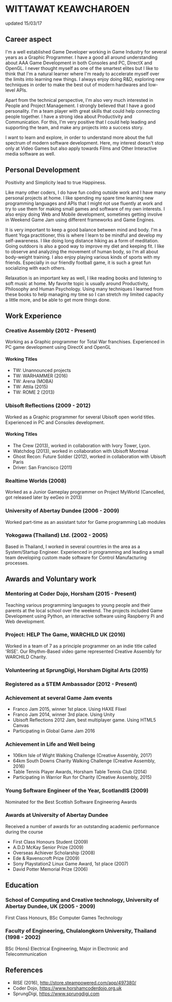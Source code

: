 # WITTAWAT KEAWCHAROEN
updated 15/03/17

## Career aspect
I'm a well established Game Developer working in Game Industry for several years as a Graphic Programmer. I have a good all around understanding about AAA Game Development in both Consoles and PC, DirectX and OpenGL.
I never thought myself as one of the smartest elites but I like to think that I'm a natural learner where I'm ready to accelerate myself over the limits into learning new things. I always enjoy doing R&D, exploring new techniques in order to make the best out of modern hardwares and low-level APIs.

Apart from the technical perspective, I'm also very much interested in People and Project Management. I strongly believed that I have a good personality. I'm a team player with great skills that could help connecting people together. I have a strong idea about Productivity and Communication. For this, I'm very positive that I could help leading and supporting the team, and make any projects into a success story.

I want to learn and explore, in order to understand more about the full spectrum of modern software development. Here, my interest doesn't stop only at Video Games but also apply towards Films and Other Interactive media software as well.

## Personal Development
Positivity and Simplicity lead to true Happiness.

Like many other coders, I do have fun coding outside work and I have many personal projects at home. I like spending my spare time learning new programming languages and APIs that I might not use fluently at work and try to use them for making small games and software of my own interests. I also enjoy doing Web and Mobile development, sometimes getting involve in Weekend Game Jam using different frameworks and Game Engines.

It is very important to keep a good balance between mind and body. I'm a fluent Yoga practitioner, this is where I learn to be mindful and develop my self-awareness. I like doing long distance hiking as a form of meditation. Going outdoors is also a good way to improve my diet and keeping fit. I like to observe and analyzing the movement of human body, so I'm all about body-weight training. I also enjoy playing various kinds of sports with my friends. Especially in our friendly football game, it is such a great fun socializing with each others.

Relaxation is an important key as well, I like reading books and listening to soft music at home. My favorite topic is usually around Productivity, Philosophy and Human Psychology. Using many techniques I learned from these books to help managing my time so I can stretch my limited capacity a little more, and be able to get more things done.

## Work Experience
### Creative Assembly (2012 - Present)
Working as a Graphic programmer for Total War franchises. Experienced in PC game development using DirectX and OpenGL 
#### Working Titles
- TW: Unannounced projects 
- TW: WARHAMMER (2016)
- TW: Arena (MOBA)
- TW: Attila (2015)
- TW: ROME 2 (2013)
### Ubisoft Reflections (2009 - 2012)
Worked as a Graphic programmer for several Ubisoft open world titles. Experienced in PC and Consoles development.
#### Working Titles
- The Crew (2013), worked in collaboration with Ivory Tower, Lyon.
- Watchdog (2013), worked in collaboration with Ubisoft Montreal
- Ghost Recon: Future Soldier (2012), worked in collaboration with Ubisoft Paris
- Driver: San Francisco (2011)
### Realtime Worlds (2008)
Worked as a Junior Gameplay programmer on Project MyWorld (Cancelled, got released later by eeGeo in 2013)
### University of Abertay Dundee (2006 - 2009)
Worked part-time as an assistant tutor for Game programming Lab modules
### Yokogawa (Thailand) Ltd. (2002 - 2005)
Based in Thailand, I worked in several countries in the area as a System/Startup Engineer. Experienced in programming and leading a small team developing custom made software for Control Manufacturing processes.

## Awards and Voluntary work
### Mentoring at Coder Dojo, Horsham (2015 - Present)
Teaching various programming languages to young people and their parents at the local school over the weekend. The projects included Game Development using Python, an interactive software using Raspberry Pi and Web development.
### Project: HELP The Game, WARCHILD UK (2016)
Worked in a team of 7 as a principle programmer on an indie title called 'RISE'. Our Rhythm-Based video game represented Creative Assembly for WARCHILD Charity.
### Volunteering at SprungDigi, Horsham Digital Arts (2015)
### Registered as a STEM Ambassador (2012 - Present)
### Achievement at several Game Jam events
- Franco Jam 2015, winner 1st place. Using HAXE Flixel
- Franco Jam 2014, winner 3rd place. Using Unity
- Ubisoft Reflections 2012 Jam, best multiplayer game. Using HTML5 Canvas
- Participating in Global Game Jam 2016
### Achievement in Life and Well being
- 106km Isle of Wight Walking Challenge (Creative Assembly, 2017) 
- 64km South Downs Charity Walking Challenge (Creative Assembly, 2016) 
- Table Tennis Player Awards, Horsham Table Tennis Club (2014)
- Participating in Warrior Run for Charity (Creative Assembly, 2015)
### Young Software Engineer of the Year, ScotlandIS (2009)
Nominated for the Best Scottish Software Engineering Awards
### Awards at University of Abertay Dundee
Received a number of awards for an outstanding academic performance during the course
- First Class Honours Student (2009)
- A.D.D McKay Senior Prize (2009)
- Overseas Achiever Scholarship (2008)
- Ede & Ravenscroft Prize (2009)
- Sony Playstation2 Linux Game Award, 1st place (2007)
- David Potter Memorial Prize (2006)

## Education
### School of Computing and Creative technology, University of Abertay Dundee, UK (2005 - 2009)
First Class Honours, BSc Computer Games Technology
### Faculty of Engineering, Chulalongkorn University, Thailand (1998 - 2002)
BSc (Hons) Electrical Engineering, Major in Electronic and Telecommunication

## References
- RISE (2016), http://store.steampowered.com/app/497380/
- Coder Dojo, https://www.horshamcoderdojo.org.uk
- SprungDigi, https://www.sprungdigi.com
